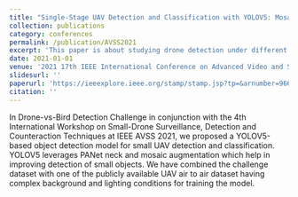 ```yaml
---
title: "Single-Stage UAV Detection and Classification with YOLOV5: Mosaic Data Augmentation and PANet"
collection: publications
category: conferences
permalink: /publication/AVSS2021
excerpt: 'This paper is about studying drone detection under different types of domain shift.'
date: 2021-01-01
venue: '2021 17th IEEE International Conference on Advanced Video and Signal Based Surveillance (AVSS)'
slidesurl: ''
paperurl: 'https://ieeexplore.ieee.org/stamp/stamp.jsp?tp=&arnumber=9663841'
citation: ''
---
```


In Drone-vs-Bird Detection Challenge in conjunction with the 4th International Workshop on Small-Drone Surveillance, Detection and Counteraction Techniques at IEEE AVSS 2021, we proposed a YOLOV5-based object detection model for small UAV detection and classification. YOLOV5 leverages PANet neck and mosaic augmentation which help in improving detection of small objects. We have combined the challenge dataset with one of the publicly available UAV air to air dataset having complex background and lighting conditions for training the model.
